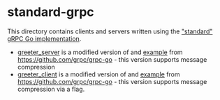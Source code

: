 # standard-grpc

This directory contains clients and servers  written using the ["standard" gRPC Go implementation](https://godoc.org/google.golang.org/grpc).

* [greeter_server](./greeter_server) is a modified version of and [example](https://github.com/grpc/grpc-go/tree/7b141362910abb44ee44416797a8da21659d5ae4/examples/helloworld/greeter_server) from https://github.com/grpc/grpc-go - this version supports message compression
* [greeter_client](./greater_client) is a modified version of and [example](https://github.com/grpc/grpc-go/tree/7b141362910abb44ee44416797a8da21659d5ae4/examples/helloworld/greeter_client) from https://github.com/grpc/grpc-go - this version supports message compression via a flag.

